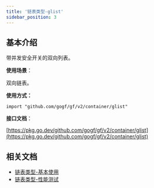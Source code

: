 ```yaml
---
title: '链表类型-glist'
sidebar_position: 3
---
```


## 基本介绍

带并发安全开关的双向列表。

**使用场景**：

双向链表。

**使用方式：**

```
import "github.com/gogf/gf/v2/container/glist"
```

**接口文档**：

[https://pkg.go.dev/github.com/gogf/gf/v2/container/glist](https://pkg.go.dev/github.com/gogf/gf/v2/container/glist)

## 相关文档

- [链表类型-基本使用](output/goframe-v2.2-md/组件列表/数据结构/链表类型-glist/链表类型-基本使用)
- [链表类型-性能测试](output/goframe-v2.2-md/组件列表/数据结构/链表类型-glist/链表类型-性能测试)